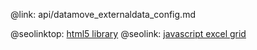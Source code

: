 @link: api/datamove_externaldata_config.md

@seolinktop: [html5 library](https://webix.com)
@seolink: [javascript excel grid](https://webix.com/widget/excel_viewer/)